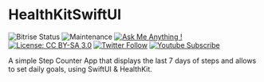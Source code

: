 # HealthKitSwiftUI

![Bitrise Status](https://app.bitrise.io/app/d7213f4f629ba166/status.svg?token=1qEmz_7T287rbFC22HodPQ&branch=main) ![Maintenance](https://img.shields.io/badge/Maintained%3F-no-red.svg) [![Ask Me Anything !](https://img.shields.io/badge/Ask%20me-anything-1abc9c.svg)](https://twitter.com/matthias_code) [![License: CC BY-SA 3.0](https://img.shields.io/badge/License-CC%20BY--SA%203.0-red.svg)](https://creativecommons.org/licenses/by-sa/3.0/) [![Twitter Follow](https://img.shields.io/twitter/follow/matthias_code.svg?style=social&label=Follow)](https://twitter.com/matthias_code) [![Youtube Subscribe](https://img.shields.io/youtube/channel/subscribers/UCvMdsKesM05bIG0eq7M5z1g?style=social)](https://www.youtube.com/channel/UCvMdsKesM05bIG0eq7M5z1g?sub_confirmation=1)

A simple Step Counter App that displays the last 7 days of steps and allows to set daily goals, using SwiftUI & HealthKit.
